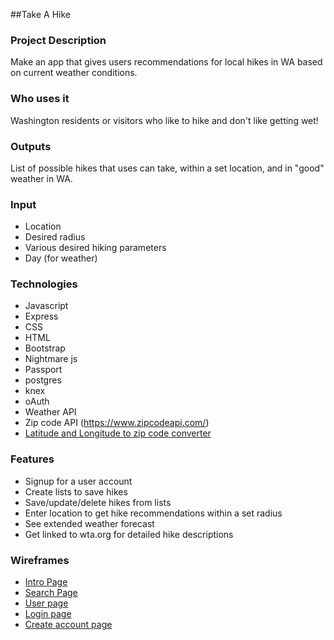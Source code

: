 ##Take A Hike

### Project Description

Make an app that gives users recommendations for local hikes in WA based on current weather conditions.

### Who uses it

Washington residents or visitors who like to hike and don't like getting wet!

### Outputs

List of possible hikes that uses can take, within a set location, and in "good" weather in WA.

### Input

- Location
- Desired radius
- Various desired hiking parameters
- Day (for weather)

### Technologies
- Javascript
- Express
- CSS
- HTML
- Bootstrap
- Nightmare js
- Passport
- postgres
- knex
- oAuth
- Weather API
- Zip code API (https://www.zipcodeapi.com/)
- [Latitude and Longitude to zip code converter](https://developers.google.com/maps/documentation/geocoding/intro#ReverseGeocoding)

### Features

- Signup for a user account
- Create lists to save hikes
- Save/update/delete hikes from lists
- Enter location to get hike recommendations within a set radius
- See extended weather forecast
- Get linked to wta.org for detailed hike descriptions

### Wireframes
- [Intro Page](https://wireframe.cc/U77zgJ)
- [Search Page](https://wireframe.cc/qiD9Uj)
- [User page](https://wireframe.cc/SlbVEB)
- [Login page](https://wireframe.cc/KQQXIg)
- [Create account page](https://wireframe.cc/xX5mzG)
